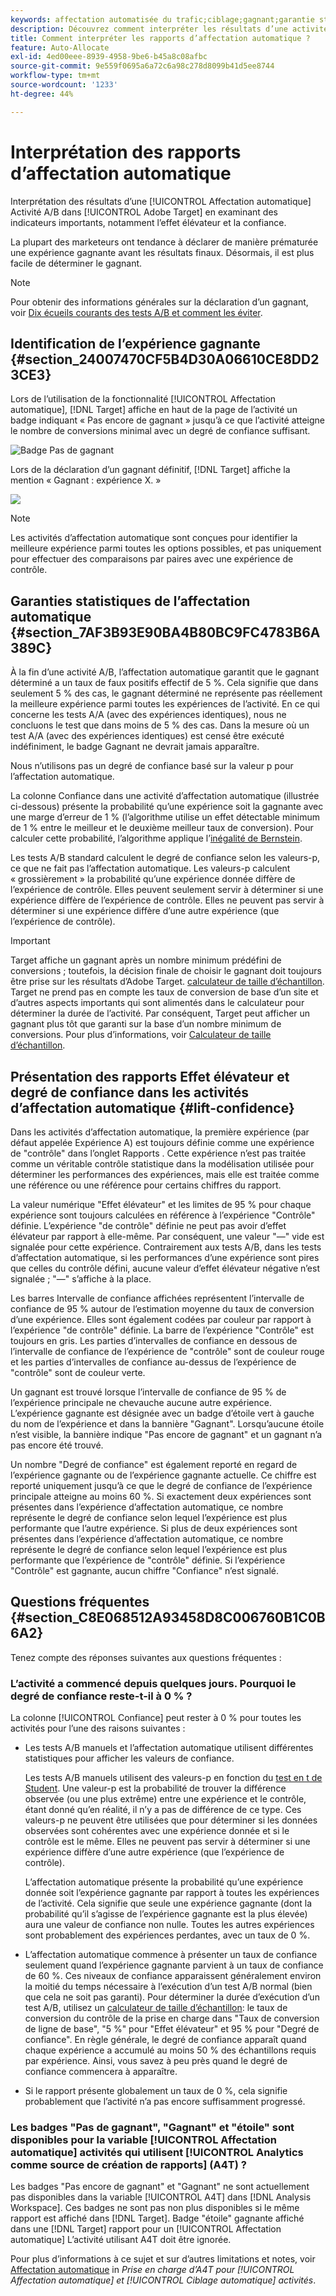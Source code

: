 ```yaml
---
keywords: affectation automatisée du trafic;ciblage;gagnant;garantie statistique;confiance;déterminer gagnant;effet élévateur;confiance;défaut;expérience par défaut;affectation automatique;affectation automatique
description: Découvrez comment interpréter les résultats d’une activité A/B d’affectation automatique dans Adobe [!DNL Target] en examinant des indicateurs importants, notamment l’effet élévateur et la confiance.
title: Comment interpréter les rapports d’affectation automatique ?
feature: Auto-Allocate
exl-id: 4ed00eee-8939-4958-9be6-b45a8c08afbc
source-git-commit: 9e559f0695a6a72c6a98c278d8099b41d5ee8744
workflow-type: tm+mt
source-wordcount: '1233'
ht-degree: 44%

---
```


# Interprétation des rapports d’affectation automatique

Interprétation des résultats d’une [!UICONTROL Affectation automatique] Activité A/B dans [!UICONTROL Adobe Target] en examinant des indicateurs importants, notamment l’effet élévateur et la confiance.

La plupart des marketeurs ont tendance à déclarer de manière prématurée une expérience gagnante avant les résultats finaux. Désormais, il est plus facile de déterminer le gagnant.

>[!NOTE]
>
>Pour obtenir des informations générales sur la déclaration d’un gagnant, voir [Dix écueils courants des tests A/B et comment les éviter](/help/c-activities/t-test-ab/common-ab-testing-pitfalls.md).

## Identification de l’expérience gagnante {#section_24007470CF5B4D30A06610CE8DD23CE3}

Lors de l’utilisation de la fonctionnalité [!UICONTROL Affectation automatique], [!DNL Target] affiche en haut de la page de l’activité un badge indiquant « Pas encore de gagnant » jusqu’à ce que l’activité atteigne le nombre de conversions minimal avec un degré de confiance suffisant.

![Badge Pas de gagnant](/help/c-activities/automated-traffic-allocation/assets/no-winner.png)

Lors de la déclaration d’un gagnant définitif, [!DNL Target] affiche la mention « Gagnant : expérience X. »

![](assets/winner.png)

>[!NOTE]
>
>Les activités d’affectation automatique sont conçues pour identifier la meilleure expérience parmi toutes les options possibles, et pas uniquement pour effectuer des comparaisons par paires avec une expérience de contrôle.

## Garanties statistiques de l’affectation automatique {#section_7AF3B93E90BA4B80BC9FC4783B6A389C}

À la fin d’une activité A/B, l’affectation automatique garantit que le gagnant déterminé a un taux de faux positifs effectif de 5 %. Cela signifie que dans seulement 5 % des cas, le gagnant déterminé ne représente pas réellement la meilleure expérience parmi toutes les expériences de l’activité. En ce qui concerne les tests A/A (avec des expériences identiques), nous ne concluons le test que dans moins de 5 % des cas. Dans la mesure où un test A/A (avec des expériences identiques) est censé être exécuté indéfiniment, le badge Gagnant ne devrait jamais apparaître.

Nous n’utilisons pas un degré de confiance basé sur la valeur p pour l’affectation automatique.

La colonne Confiance dans une activité d’affectation automatique (illustrée ci-dessous) présente la probabilité qu’une expérience soit la gagnante avec une marge d’erreur de 1 % (l’algorithme utilise un effet détectable minimum de 1 % entre le meilleur et le deuxième meilleur taux de conversion). Pour calculer cette probabilité, l’algorithme applique l’[inégalité de Bernstein](https://en.wikipedia.org/wiki/Bernstein_inequalities_%28probability_theory%29).

Les tests A/B standard calculent le degré de confiance selon les valeurs-p, ce que ne fait pas l’affectation automatique. Les valeurs-p calculent « grossièrement » la probabilité qu’une expérience donnée diffère de l’expérience de contrôle. Elles peuvent seulement servir à déterminer si une expérience diffère de l’expérience de contrôle. Elles ne peuvent pas servir à déterminer si une expérience diffère d’une autre expérience (que l’expérience de contrôle).

>[!IMPORTANT]
>
>Target affiche un gagnant après un nombre minimum prédéfini de conversions ; toutefois, la décision finale de choisir le gagnant doit toujours être prise sur les résultats d’Adobe Target. [calculateur de taille d’échantillon](https://experienceleague.adobe.com/tools/calculator/testcalculator.html?lang=fr). Target ne prend pas en compte les taux de conversion de base d’un site et d’autres aspects importants qui sont alimentés dans le calculateur pour déterminer la durée de l’activité. Par conséquent, Target peut afficher un gagnant plus tôt que garanti sur la base d’un nombre minimum de conversions. Pour plus d’informations, voir [Calculateur de taille d’échantillon](/help/c-activities/t-test-ab/sample-size-determination.md#section_6B8725BD704C4AFE939EF2A6B6E834E6).

## Présentation des rapports Effet élévateur et degré de confiance dans les activités d’affectation automatique {#lift-confidence}

Dans les activités d’affectation automatique, la première expérience (par défaut appelée Expérience A) est toujours définie comme une expérience de &quot;contrôle&quot; dans l’onglet Rapports . Cette expérience n’est pas traitée comme un véritable contrôle statistique dans la modélisation utilisée pour déterminer les performances des expériences, mais elle est traitée comme une référence ou une référence pour certains chiffres du rapport.

La valeur numérique &quot;Effet élévateur&quot; et les limites de 95 % pour chaque expérience sont toujours calculées en référence à l’expérience &quot;Contrôle&quot; définie. L’expérience &quot;de contrôle&quot; définie ne peut pas avoir d’effet élévateur par rapport à elle-même. Par conséquent, une valeur &quot;—&quot; vide est signalée pour cette expérience. Contrairement aux tests A/B, dans les tests d’affectation automatique, si les performances d’une expérience sont pires que celles du contrôle défini, aucune valeur d’effet élévateur négative n’est signalée ; &quot;—&quot; s’affiche à la place.

Les barres Intervalle de confiance affichées représentent l’intervalle de confiance de 95 % autour de l’estimation moyenne du taux de conversion d’une expérience. Elles sont également codées par couleur par rapport à l’expérience &quot;de contrôle&quot; définie. La barre de l’expérience &quot;Contrôle&quot; est toujours en gris. Les parties d’intervalles de confiance en dessous de l’intervalle de confiance de l’expérience de &quot;contrôle&quot; sont de couleur rouge et les parties d’intervalles de confiance au-dessus de l’expérience de &quot;contrôle&quot; sont de couleur verte.

Un gagnant est trouvé lorsque l’intervalle de confiance de 95 % de l’expérience principale ne chevauche aucune autre expérience. L’expérience gagnante est désignée avec un badge d’étoile vert à gauche du nom de l’expérience et dans la bannière &quot;Gagnant&quot;. Lorsqu’aucune étoile n’est visible, la bannière indique &quot;Pas encore de gagnant&quot; et un gagnant n’a pas encore été trouvé.

Un nombre &quot;Degré de confiance&quot; est également reporté en regard de l’expérience gagnante ou de l’expérience gagnante actuelle. Ce chiffre est reporté uniquement jusqu’à ce que le degré de confiance de l’expérience principale atteigne au moins 60 %. Si exactement deux expériences sont présentes dans l’expérience d’affectation automatique, ce nombre représente le degré de confiance selon lequel l’expérience est plus performante que l’autre expérience. Si plus de deux expériences sont présentes dans l’expérience d’affectation automatique, ce nombre représente le degré de confiance selon lequel l’expérience est plus performante que l’expérience de &quot;contrôle&quot; définie. Si l’expérience &quot;Contrôle&quot; est gagnante, aucun chiffre &quot;Confiance&quot; n’est signalé.

## Questions fréquentes  {#section_C8E068512A93458D8C006760B1C0B6A2}

Tenez compte des réponses suivantes aux questions fréquentes :

### L’activité a commencé depuis quelques jours. Pourquoi le degré de confiance reste-t-il à 0 % ?

La colonne [!UICONTROL Confiance] peut rester à 0 % pour toutes les activités pour l’une des raisons suivantes :

* Les tests A/B manuels et l’affectation automatique utilisent différentes statistiques pour afficher les valeurs de confiance.

   Les tests A/B manuels utilisent des valeurs-p en fonction du [test en t de Student](https://en.wikipedia.org/wiki/Student%27s_t-test). Une valeur-p est la probabilité de trouver la différence observée (ou une plus extrême) entre une expérience et le contrôle, étant donné qu’en réalité, il n’y a pas de différence de ce type. Ces valeurs-p ne peuvent être utilisées que pour déterminer si les données observées sont cohérentes avec une expérience donnée et si le contrôle est le même. Elles ne peuvent pas servir à déterminer si une expérience diffère d’une autre expérience (que l’expérience de contrôle).

   L’affectation automatique présente la probabilité qu’une expérience donnée soit l’expérience gagnante par rapport à toutes les expériences de l’activité. Cela signifie que seule une expérience gagnante (dont la probabilité qu’il s’agisse de l’expérience gagnante est la plus élevée) aura une valeur de confiance non nulle. Toutes les autres expériences sont probablement des expériences perdantes, avec un taux de 0 %.

* L’affectation automatique commence à présenter un taux de confiance seulement quand l’expérience gagnante parvient à un taux de confiance de 60 %. Ces niveaux de confiance apparaissent généralement environ la moitié du temps nécessaire à l’exécution d’un test A/B normal (bien que cela ne soit pas garanti). Pour déterminer la durée d’exécution d’un test A/B, utilisez un [calculateur de taille d’échantillon](https://experienceleague.adobe.com/tools/calculator/testcalculator.html): le taux de conversion du contrôle de la prise en charge dans &quot;Taux de conversion de ligne de base&quot;, &quot;5 %&quot; pour &quot;Effet élévateur&quot; et 95 % pour &quot;Degré de confiance&quot;. En règle générale, le degré de confiance apparaît quand chaque expérience a accumulé au moins 50 % des échantillons requis par expérience. Ainsi, vous savez à peu près quand le degré de confiance commencera à apparaître.
* Si le rapport présente globalement un taux de 0 %, cela signifie probablement que l’activité n’a pas encore suffisamment progressé.

### Les badges &quot;Pas de gagnant&quot;, &quot;Gagnant&quot; et &quot;étoile&quot; sont disponibles pour la variable [!UICONTROL Affectation automatique] activités qui utilisent [!UICONTROL Analytics comme source de création de rapports] (A4T) ?

Les badges &quot;Pas encore de gagnant&quot; et &quot;Gagnant&quot; ne sont actuellement pas disponibles dans la variable [!UICONTROL A4T] dans [!DNL Analysis Workspace]. Ces badges ne sont pas non plus disponibles si le même rapport est affiché dans [!DNL Target]. Badge &quot;étoile&quot; gagnante affiché dans une [!DNL Target] rapport pour un [!UICONTROL Affectation automatique] L’activité utilisant A4T doit être ignorée.

Pour plus d’informations à ce sujet et sur d’autres limitations et notes, voir [Affectation automatique](/help/c-integrating-target-with-mac/a4t/a4t-at-aa.md#aa) in *Prise en charge d’A4T pour [!UICONTROL Affectation automatique] et [!UICONTROL Ciblage automatique] activités*.


